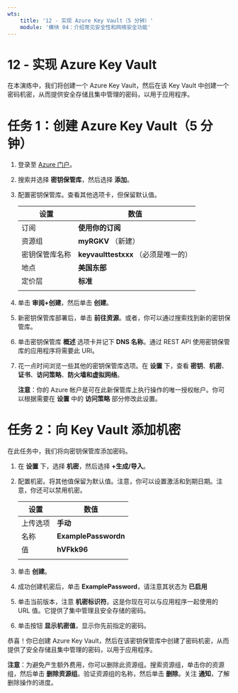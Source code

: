 ```yaml
---
wts:
    title: '12 - 实现 Azure Key Vault（5 分钟）'
    module: '模块 04：介绍常见安全性和网络安全功能'
---
```

# 12 - 实现 Azure Key Vault

在本演练中，我们将创建一个 Azure Key Vault，然后在该 Key Vault 中创建一个密码机密，从而提供安全存储且集中管理的密码，以用于应用程序。

# 任务 1：创建 Azure Key Vault（5 分钟）

1. 登录至 [Azure 门户](https://portal.azure.com)。

2. 搜索并选择 **密钥保管库**，然后选择 **添加**。

3. 配置密钥保管库。查看其他选项卡，但保留默认值。 

    | 设置 | 数值 | 
    | --- | --- |
    | 订阅 | **使用你的订阅** |
    | 资源组 | **myRGKV** （新建） |
    | 密钥保管库名称 | **keyvaulttestxxx** （必须是唯一的） |
    | 地点 | **美国东部** |
    | 定价层 | **标准** |
    | | |

4. 单击 **审阅+创建**，然后单击 **创建**。 

5. 新密钥保管库部署后，单击 **前往资源**。或者，你可以通过搜索找到新的密钥保管库。 

6. 单击密钥保管库 **概述** 选项卡并记下 **DNS 名称**。通过 REST API 使用密钥保管库的应用程序将需要此 URI。

7. 花一点时间浏览一些其他的密钥保管库选项。在 **设置** 下，查看 **密钥**、**机密**、**证书**、**访问策略**、**防火墙和虚拟网络**。

    **注意**：你的 Azure 帐户是可在此新保管库上执行操作的唯一授权帐户。你可以根据需要在 **设置** 中的 **访问策略** 部分修改此设置。

# 任务 2：向 Key Vault 添加机密
        
在此任务中，我们将向密钥保管库添加密码。 

1. 在 **设置** 下，选择 **机密**，然后选择 **+生成/导入**。

2. 配置机密。将其他值保留为默认值。注意，你可以设置激活和到期日期。注意，你还可以禁用机密。

    | 设置 | 数值 | 
    | --- | --- |
    | 上传选项 | **手动** |
    | 名称 | **ExamplePasswordn** |
    | 值 | **hVFkk96** |
    | | |

3. 单击 **创建**。

4. 成功创建机密后，单击 **ExamplePassword**，请注意其状态为 **已启用**

5. 单击当前版本，注意 **机密标识符**。这是你现在可以与应用程序一起使用的 URL 值。它提供了集中管理且安全存储的密码。

6. 单击按钮 **显示机密值**，显示你先前指定的密码。

恭喜！你已创建 Azure Key Vault，然后在该密钥保管库中创建了密码机密，从而提供了安全存储且集中管理的密码，以用于应用程序。

**注意**：为避免产生额外费用，你可以删除此资源组。搜索资源组，单击你的资源组，然后单击 **删除资源组**。验证资源组的名称，然后单击 **删除**。关注 **通知**，了解删除操作的进度。
